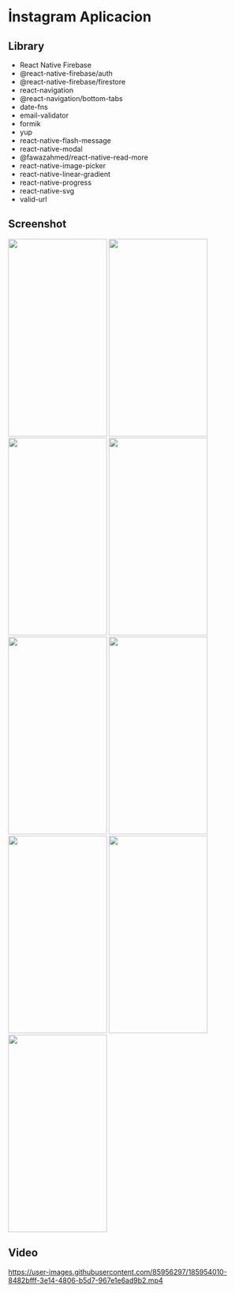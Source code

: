 # İnstagram Aplicacion

## Library
- React Native Firebase
- @react-native-firebase/auth
- @react-native-firebase/firestore
- react-navigation
- @react-navigation/bottom-tabs
- date-fns
- email-validator
- formik
- yup
- react-native-flash-message
- react-native-modal
- @fawazahmed/react-native-read-more
- react-native-image-picker
- react-native-linear-gradient
- react-native-progress
- react-native-svg
- valid-url

## Screenshot
<p>
  <img width="200" height="400" src="https://user-images.githubusercontent.com/85956297/185953026-db1e2214-dd59-48c8-b414-6e1eaf3bda65.png">
  <img width="200" height="400" src="https://user-images.githubusercontent.com/85956297/182449147-f267617f-3381-4614-83db-26709d992d44.png">
  <img width="200" height="400" src="https://user-images.githubusercontent.com/85956297/184533995-c494e4ad-86d7-4a2e-a7b4-91575c323d49.png">
  <img width="200" height="400" src="https://user-images.githubusercontent.com/85956297/184533996-bd0e4db4-a653-4a5e-af7c-1047ab19b943.png">
  <img width="200" height="400" src="https://user-images.githubusercontent.com/85956297/184533997-8c96a394-e5ce-48f4-a0b3-184ff52b50e4.png">
  <img width="200" height="400" src="https://user-images.githubusercontent.com/85956297/185953244-282cfc01-9a7e-4af4-930e-9b03ec423318.png">
  <img width="200" height="400" src="https://user-images.githubusercontent.com/85956297/185953477-0f82c512-00bd-48cf-b894-c049fe332718.png">
  <img width="200" height="400" src="https://user-images.githubusercontent.com/85956297/185953737-eed16957-49ea-4c7c-b5a9-fb8341d08da9.png">
  <img width="200" height="400" src="https://user-images.githubusercontent.com/85956297/185953818-ad1232e7-8288-41f7-8a93-974c554edece.png">
</p>

## Video 

https://user-images.githubusercontent.com/85956297/185954010-8482bfff-3e14-4806-b5d7-967e1e6ad9b2.mp4

